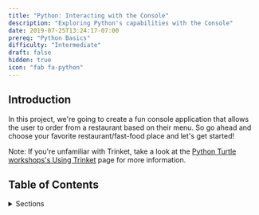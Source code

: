 ```yaml
---
title: "Python: Interacting with the Console"
description: "Exploring Python's capabilities with the Console"
date: 2019-07-25T13:24:17-07:00
prereq: "Python Basics"
difficulty: "Intermediate"
draft: false
hidden: true
icon: "fab fa-python"
---
```


## Introduction
In this project, we're going to create a fun console application that allows the user to order from a restaurant based on their menu. So go ahead and choose your favorite restaurant/fast-food place and let's get started!

Note: If you're unfamiliar with Trinket, take a look at the [Python Turtle workshops's Using Trinket](../python-turtle/using-trinket) page for more information.

## Table of Contents
<details>
<summary>Sections</summary>
{{% children %}}
</details>
